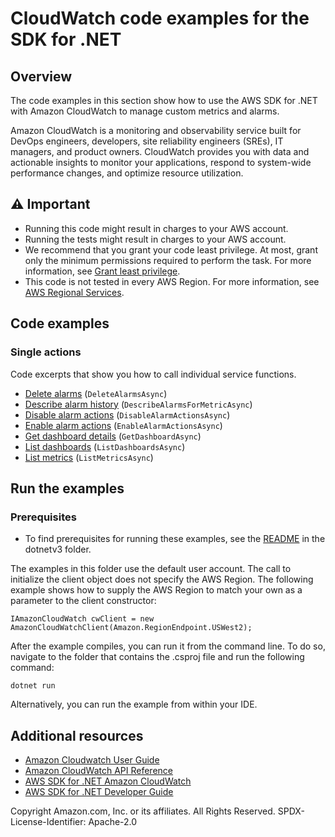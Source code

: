 # CloudWatch code examples for the SDK for .NET

## Overview
The code examples in this section show how to use the AWS SDK for .NET with Amazon CloudWatch to manage custom metrics and alarms.

Amazon CloudWatch is a monitoring and observability service built for DevOps engineers, developers, site reliability engineers (SREs), IT managers, and product owners. CloudWatch provides you with data and actionable insights to monitor your applications, respond to system-wide performance changes, and optimize resource utilization.

## ⚠️ Important
* Running this code might result in charges to your AWS account.
* Running the tests might result in charges to your AWS account.
* We recommend that you grant your code least privilege. At most, grant only the minimum permissions required to perform the task. For more information, see [Grant least privilege](https://docs.aws.amazon.com/IAM/latest/UserGuide/best-practices.html#grant-least-privilege).
* This code is not tested in every AWS Region. For more information, see [AWS Regional Services](https://aws.amazon.com/about-aws/global-infrastructure/regional-product-services).

## Code examples

### Single actions
Code excerpts that show you how to call individual service functions.

* [Delete alarms](DeleteAlarmsExample/DeleteAlarmsExample/DeleteAlarms.cs) (`DeleteAlarmsAsync`)
* [Describe alarm history](DescribeAlarmHistoriesExample/DescribeAlarmHistoriessExample/DescribeAlarmHistories.cs) (`DescribeAlarmsForMetricAsync`)
* [Disable alarm actions](DisableAlarmActionsExample/DisableAlarmActionsExample/DisableAlarmActions.cs) (`DisableAlarmActionsAsync`)
* [Enable alarm actions](EnableAlarmActionsExample/EnableAlarmActionsExample/EnableAlarmActions.cs) (`EnableAlarmActionsAsync`)
* [Get dashboard details](GetDashboardExample/GetDashboardExample/GetDashboard.cs) (`GetDashboardAsync`)
* [List dashboards](ListDashboardsExample/ListDashboardsExample/ListDashboards.cs) (`ListDashboardsAsync`)
* [List metrics](ListMetricsExample/ListMetricsExample/ListMetrics.cs) (`ListMetricsAsync`)

## Run the examples

### Prerequisites
* To find prerequisites for running these examples, see the
  [README](../README.md#Prerequisites) in the dotnetv3 folder.

The examples in this folder use the default user account. The call to
initialize the client object does not specify the AWS Region. The following
example shows how to supply the AWS Region to match your own as a
parameter to the client constructor:

```
IAmazonCloudWatch cwClient = new AmazonCloudWatchClient(Amazon.RegionEndpoint.USWest2);
```

After the example compiles, you can run it from the command line. To do so,
navigate to the folder that contains the .csproj file and run the following
command:

```
dotnet run
```

Alternatively, you can run the example from within your IDE.

## Additional resources
* [Amazon Cloudwatch User Guide](https://docs.aws.amazon.com/AmazonCloudWatch/latest/monitoring/index.html)
* [Amazon CloudWatch API Reference](https://docs.aws.amazon.com/AmazonCloudWatchLogs/latest/APIReference/Welcome.html)
* [AWS SDK for .NET Amazon CloudWatch](https://docs.aws.amazon.com/sdkfornet/v3/apidocs/items/CloudWatch/NCloudWatch.html)
* [AWS SDK for .NET Developer Guide](https://docs.aws.amazon.com/sdk-for-net/v3/developer-guide/welcome.html)

Copyright Amazon.com, Inc. or its affiliates. All Rights Reserved. SPDX-License-Identifier: Apache-2.0
